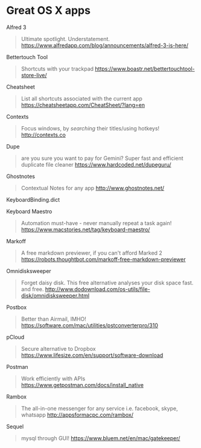 # Great OS X apps

Alfred 3

> Ultimate spotlight. Understatement. <https://www.alfredapp.com/blog/announcements/alfred-3-is-here/>

Bettertouch Tool

> Shortcuts with your trackpad <https://www.boastr.net/bettertouchtool-store-live/>

Cheatsheet

> List all shortcuts associated with the current app <https://cheatsheetapp.com/CheatSheet/?lang=en>

Contexts

> Focus windows, by *searching* their titles/using hotkeys! <http://contexts.co>

Dupe

> are you sure you want to pay for Gemini? Super fast and efficient duplicate file cleaner <https://www.hardcoded.net/dupeguru/>

Ghostnotes

> Contextual Notes for any app <http://www.ghostnotes.net/>

KeyboardBinding.dict

Keyboard Maestro

> Automation must-have - never manually repeat a task again! <https://www.macstories.net/tag/keyboard-maestro/>

Markoff

> A free markdown previewer, if you can't afford Marked 2 <https://robots.thoughtbot.com/markoff-free-markdown-previewer>

Omnidisksweeper

> Forget daisy disk. This free alternative analyses your disk space fast. and free. <http://www.dodownload.com/os-utils/file-disk/omnidisksweeper.html>

Postbox

> Better than Airmail, IMHO! <https://software.com/mac/utilities/pstconverterpro/310>

pCloud

> Secure alternative to Dropbox <https://www.lifesize.com/en/support/software-download>

Postman

> Work efficiently with APIs <https://www.getpostman.com/docs/install_native>

Rambox

> The all-in-one messenger for any service i.e. facebook, skype, whatsapp <http://appsformacpc.com/rambox/>

Sequel

> mysql through GUI! <https://www.bluem.net/en/mac/gatekeeper/>
